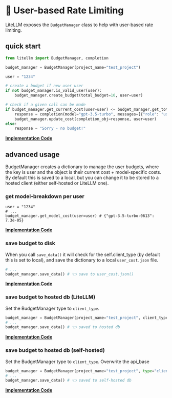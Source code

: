 # 💸 User-based Rate Limiting

LiteLLM exposes the `BudgetManager` class to help with user-based rate limiting. 

## quick start

```python
from litellm import BudgetManager, completion 

budget_manager = BudgetManager(project_name="test_project")

user = "1234"

# create a budget if new user user
if not budget_manager.is_valid_user(user):
    budget_manager.create_budget(total_budget=10, user=user)

# check if a given call can be made
if budget_manager.get_current_cost(user=user) <= budget_manager.get_total_budget(user):
    response = completion(model="gpt-3.5-turbo", messages=[{"role": "user", "content": "Hey, how's it going?"}])
    budget_manager.update_cost(completion_obj=response, user=user)
else:
    response = "Sorry - no budget!"
```

[**Implementation Code**](https://github.com/BerriAI/litellm/blob/main/litellm/budget_manager.py)

## advanced usage

BudgetManager creates a dictionary to manage the user budgets, where the key is user and the object is their current cost + model-specific costs. By default this is saved to a local, but you can change it to be stored to a hosted client (either self-hosted or LiteLLM one).

### get model-breakdown per user 

```
user = "1234"
# ...
budget_manager.get_model_cost(user=user) # {"gpt-3.5-turbo-0613": 7.3e-05}
```

[**Implementation Code**](https://github.com/BerriAI/litellm/blob/817798c692207569a17c26186d10541aa83f04e7/litellm/budget_manager.py#L71)

### save budget to disk

When you call `save_data()` it will check for the self.client_type (by default this is set to local), and save the dictionary to a local `user_cost.json` file. 

```python
# ...
budget_manager.save_data() # 👈 save to user_cost.json()
```

[**Implementation Code**](https://github.com/BerriAI/litellm/blob/817798c692207569a17c26186d10541aa83f04e7/litellm/budget_manager.py#L83)

### save budget to hosted db (LiteLLM)

Set the BudgetManager type to `client_type`.
```python
budget_manager = BudgetManager(project_name="test_project", client_type="hosted")
# ...
budget_manager.save_data() # 👈 saved to hosted db 
```

[**Implementation Code**](https://github.com/BerriAI/litellm/blob/817798c692207569a17c26186d10541aa83f04e7/litellm/budget_manager.py#L11)

### save budget to hosted db (self-hosted)

Set the BudgetManager type to `client_type`. Overwrite the api_base
```python
budget_manager = BudgetManager(project_name="test_project", type="client", api_base="your_custom_api")
# ...
budget_manager.save_data() # 👈 saved to self-hosted db 
```

[**Implementation Code**](https://github.com/BerriAI/litellm/blob/817798c692207569a17c26186d10541aa83f04e7/litellm/budget_manager.py#L11)